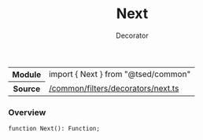
<header class="symbol-info-header"><h1 id="next">Next</h1><label class="symbol-info-type-label decorator">Decorator</label></header>
<!-- summary -->
<section class="symbol-info"><table class="is-full-width"><tbody><tr><th>Module</th><td><div class="lang-typescript"><span class="token keyword">import</span> { Next }&nbsp;<span class="token keyword">from</span>&nbsp;<span class="token string">"@tsed/common"</span></div></td></tr><tr><th>Source</th><td><a href="https://github.com/Romakita/ts-express-decorators/blob/v4.24.0/src//common/filters/decorators/next.ts#L0-L0">/common/filters/decorators/next.ts</a></td></tr></tbody></table></section>
<!-- overview -->


### Overview


<pre><code class="typescript-lang ">function <span class="token function">Next</span><span class="token punctuation">(</span><span class="token punctuation">)</span><span class="token punctuation">:</span> Function<span class="token punctuation">;</span></code></pre>


<!-- Parameters -->

<!-- Description -->

<!-- Members -->


